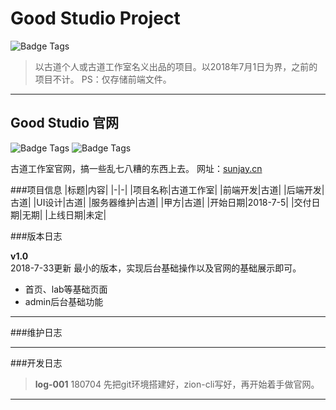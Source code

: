 
# Good Studio Project

![Badge Tags](https://img.shields.io/badge/Good_Studio-Project-cb4042.svg)

> 以古道个人或古道工作室名义出品的项目。以2018年7月1日为界，之前的项目不计。
PS：仅存储前端文件。

----------


## Good Studio 官网 
![Badge Tags](https://img.shields.io/badge/build-10%25-green.svg)
![Badge Tags](https://img.shields.io/badge/Good_Studio-v1.0-cb4042.svg)

古道工作室官网，搞一些乱七八糟的东西上去。
网址：[sunjay.cn](https://sunjay.cn)

###项目信息
|标题|内容|
|-|-|
|项目名称|古道工作室|
|前端开发|古道|
|后端开发|古道|
|UI设计|古道|
|服务器维护|古道|
|甲方|古道|
|开始日期|2018-7-5|
|交付日期|无期|
|上线日期|未定|


###版本日志

**v1.0**  
2018-7-33更新
最小的版本，实现后台基础操作以及官网的基础展示即可。

* 首页、lab等基础页面
* admin后台基础功能


----------


###维护日志


----------


###开发日志

> **log-001** 180704
先把git环境搭建好，zion-cli写好，再开始着手做官网。

----------
